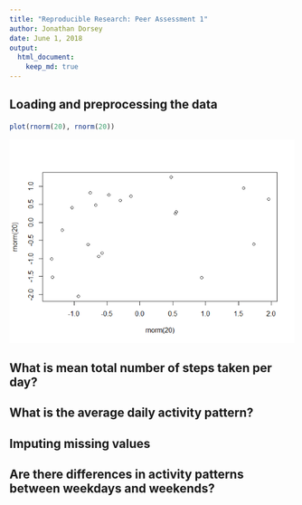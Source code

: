 ```yaml
---
title: "Reproducible Research: Peer Assessment 1"
author: Jonathan Dorsey
date: June 1, 2018
output: 
  html_document:
    keep_md: true
---
```



## Loading and preprocessing the data

```r
plot(rnorm(20), rnorm(20))
```

![](PA1_template_files/figure-html/unnamed-chunk-1-1.png)<!-- -->



## What is mean total number of steps taken per day?



## What is the average daily activity pattern?



## Imputing missing values



## Are there differences in activity patterns between weekdays and weekends?
